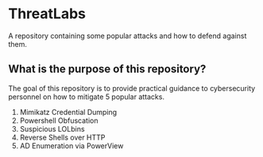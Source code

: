 # ThreatLabs
A repository containing some popular attacks and how to defend against them.

## What is the purpose of this repository?
The goal of this repository is to provide practical guidance to cybersecurity personnel on how to mitigate 5 popular attacks.


1. Mimikatz Credential Dumping
2. Powershell Obfuscation
3. Suspicious LOLbins
4. Reverse Shells over HTTP
5. AD Enumeration via PowerView



